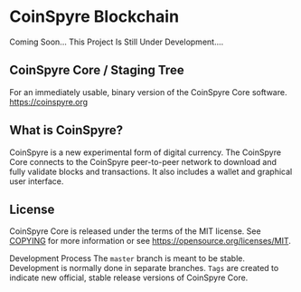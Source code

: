 # CoinSpyre Blockchain

Coming Soon... This Project Is Still 
Under Development....

## CoinSpyre Core / Staging Tree
For an immediately usable, binary version of 
the CoinSpyre Core software.
https://coinspyre.org

## What is CoinSpyre?
CoinSpyre is a new experimental form of digital
currency. The CoinSpyre Core connects 
to the CoinSpyre 
peer-to-peer network to download and 
fully validate blocks and transactions. 
It also includes a wallet and graphical 
user interface.
 ## License
CoinSpyre Core is released under the 
terms of the MIT license. See [COPYING](https://github.com/CoinSpyre/CoinSpyre/blob/main/LICENSE) for more information or see https://opensource.org/licenses/MIT.

Development Process
The ```master``` branch is meant to be stable. 
Development is normally done in separate 
branches. ```Tags``` are created to indicate 
new official, stable release versions 
of CoinSpyre Core.
